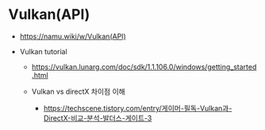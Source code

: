 # Vulkan(API)

- https://namu.wiki/w/Vulkan(API)

- Vulkan tutorial 
  - https://vulkan.lunarg.com/doc/sdk/1.1.106.0/windows/getting_started.html

  - Vulkan vs directX 차이점 이해
    - https://techscene.tistory.com/entry/게이머-필독-Vulkan과-DirectX-비교-분석-발더스-게이트-3
